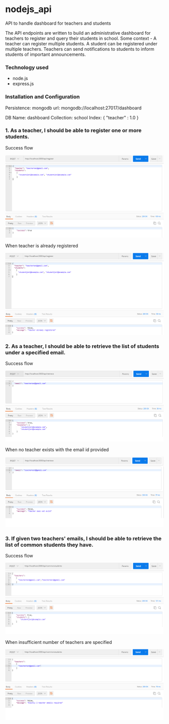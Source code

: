 # nodejs_api
API to handle dashboard for teachers and students

The API endpoints are written to build an administrative dashboard for teachers to register and query their students in school. Some context - A teacher can register multiple students. A student can be registered under multiple teachers. Teachers can send notifications to students to inform students of important announcements.

### Technology used

* node.js
* express.js

### Installation and Configuration

Persistence: mongodb
url: mongodb://localhost:27017/dashboard

DB Name: dashboard
Collection: school
Index: 
{
    "teacher" : 1.0
}

### 1. As a teacher, I should be able to register one or more students.

Success flow

![alt text](/misc/reg1.jpg "Title")

When teacher is already registered

![alt text](/misc/reg2.jpg "Title")

### 2. As a teacher, I should be able to retrieve the list of students under a specified email.

Success flow

![alt text](/misc/ret1.jpg "Title")

When no teacher exists with the email id provided

![alt text](/misc/ret2.jpg "Title")


### 3. If given two teachers' emails, I should be able to retrieve the list of common students they have.

Success flow

![alt text](/misc/comm1.jpg "Title")

When insufficient number of teachers are specified

![alt text](/misc/comm2.jpg "Title")